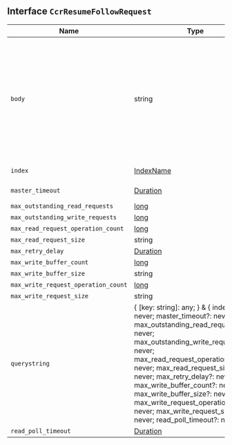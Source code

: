 ## Interface `CcrResumeFollowRequest`

| Name | Type | Description |
| - | - | - |
| `body` | string | ({ [key: string]: any; } & { index?: never; master_timeout?: never; max_outstanding_read_requests?: never; max_outstanding_write_requests?: never; max_read_request_operation_count?: never; max_read_request_size?: never; max_retry_delay?: never; max_write_buffer_count?: never; max_write_buffer_size?: never; max_write_request_operation_count?: never; max_write_request_size?: never; read_poll_timeout?: never; }) | All values in `body` will be added to the request body. |
| `index` | [IndexName](./IndexName.md) | The name of the follow index to resume following. |
| `master_timeout` | [Duration](./Duration.md) | Period to wait for a connection to the master node. |
| `max_outstanding_read_requests` | [long](./long.md) | &nbsp; |
| `max_outstanding_write_requests` | [long](./long.md) | &nbsp; |
| `max_read_request_operation_count` | [long](./long.md) | &nbsp; |
| `max_read_request_size` | string | &nbsp; |
| `max_retry_delay` | [Duration](./Duration.md) | &nbsp; |
| `max_write_buffer_count` | [long](./long.md) | &nbsp; |
| `max_write_buffer_size` | string | &nbsp; |
| `max_write_request_operation_count` | [long](./long.md) | &nbsp; |
| `max_write_request_size` | string | &nbsp; |
| `querystring` | { [key: string]: any; } & { index?: never; master_timeout?: never; max_outstanding_read_requests?: never; max_outstanding_write_requests?: never; max_read_request_operation_count?: never; max_read_request_size?: never; max_retry_delay?: never; max_write_buffer_count?: never; max_write_buffer_size?: never; max_write_request_operation_count?: never; max_write_request_size?: never; read_poll_timeout?: never; } | All values in `querystring` will be added to the request querystring. |
| `read_poll_timeout` | [Duration](./Duration.md) | &nbsp; |
